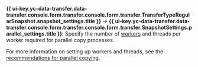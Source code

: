 **{{ ui-key.yc-data-transfer.data-transfer.console.form.transfer.console.form.transfer.TransferTypeRegularSnapshot.snapshot_settings.title }}** → **{{ ui-key.yc-data-transfer.data-transfer.console.form.transfer.console.form.transfer.SnapshotSettings.parallel_settings.title }}**: Specify the number of [workers](../../../data-transfer/concepts/index.md#worker) and threads per worker required for parallel copy processes.

For more information on setting up workers and threads, see the [recommendations for parallel copying](../../../data-transfer/concepts/sharded.md#recommendations).
